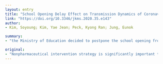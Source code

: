 ```yaml
---
layout: entry
title: "School Opening Delay Effect on Transmission Dynamics of Coronavirus Disease 2019 in Korea: Based on Mathematical Modeling and Simulation Study"
link: "https://doi.org/10.3346/jkms.2020.35.e143"
author:
- Kim, Soyoung; Kim, Yae Jean; Peck, Kyong Ran; Jung, Eunok

summary:
- "the Ministry of Education decided to postpone the school opening from March 2 to April 6 to minimize epidemic size. We aimed to quantify the effect on the COVID-19 epidemic. The simulation results show that the government could reduce at least 200 cases. After March 23, the number of expected cases for children is 28.4 for 7 days and 33.6 for 14 days. Despite the possibility of massive transmission in the children's age group is lower, group transmission is possible to occur."

original:
- "Nonpharmaceutical intervention strategy is significantly important to mitigate the coronavirus disease 2019 (COVID-19) spread. One of the interventions implemented by the government is a school closure. The Ministry of Education decided to postpone the school opening from March 2 to April 6 to minimize epidemic size. We aimed to quantify the school closure effect on the COVID-19 epidemic. METHODS: The potential effects of school opening were measured using a mathematical model considering two age groups: children (aged 19 years and younger) and adults (aged over 19). Based on susceptible-exposed-infectious-recovered model, isolation and behavior-changed susceptible individuals are additionally considered. The transmission parameters were estimated from the laboratory confirmed data reported by the Korea Centers for Disease Control and Prevention from February 16 to March 22. The model was extended with estimated parameters and estimated the expected number of confirmed cases as the transmission rate increased after school opening. RESULTS: Assuming the transmission rate between children group would be increasing 10 fold after the schools open, approximately additional 60 cases are expected to occur from March 2 to March 9, and approximately additional 100 children cases are expected from March 9 to March 23. After March 23, the number of expected cases for children is 28.4 for 7 days and 33.6 for 14 days. CONCLUSION: The simulation results show that the government could reduce at least 200 cases, with two announcements by the Ministry of education. After March 23, although the possibility of massive transmission in the children's age group is lower, group transmission is possible to occur."
---
```


